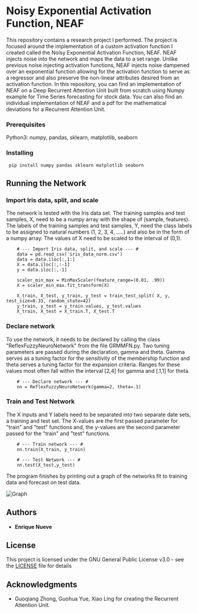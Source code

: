 # Noisy Exponential Activation Function, NEAF
This repository contains a research project I performed. The project is focused around the implementation of a custom 
activation function I created called the Noisy Exponential Activation Function, NEAF. NEAF injects noise into the network and maps the data to a set range. Unlike previous noise injecting activation functions, NEAF injects noise dampened over an exponential function allowing for the activation function to serve as a regressor and also preserve the non-linear attributes desired from an activation function. In this repository, you can find an implementation of NEAF on a Deep Recurrent Attention Unit built from scratch using Numpy example for Time Series forecasting for stock data. You can also find an individual implementation of NEAF and a pdf for the mathematical deviations for a Recurrent Attention Unit. 


### Prerequisites
Python3: numpy, pandas, sklearn, matplotlib, seaborn

### Installing
```
 pip install numpy pandas sklearn matplotlib seaborn
```

## Running the Network

### Import Iris data, split, and scale

The network is tested with the Iris data set. The training samples and test samples, X, need to be a numpy array with the shape of (sample, features). The labels of the training samples and test samples, Y, need the class labels to be assigned to natural numbers (1, 2, 3, 4, .....) and also be in the form of a numpy array. The values of X need to be scaled to the interval of (0,1).

```
    # --- Import Iris data, split, and scale --- #
    data = pd.read_csv('iris_data_norm.csv')
    data = data.iloc[:,1:]
    X = data.iloc[:,:-1]
    y = data.iloc[:,-1]

    scaler_min_max = MinMaxScaler(feature_range=(0.01, .99))
    X = scaler_min_max.fit_transform(X)

    X_train, X_test, y_train, y_test = train_test_split( X, y, test_size=0.33, random_state=42)
    y_train, y_test = y_train.values, y_test.values
    X_train, X_test = X_train.T, X_test.T  
```

### Declare network
To use the network, it needs to be declared by calling the class "ReflexFuzzyNeuroNetwork" from the file GRMMFN.py. Two tuning parameters are passed during the declaration, gamma and theta. Gamma serves as a tuning factor for the sensitivity of the membership function and theta serves a tuning factor for the expansion criteria. Ranges for these values most often fall within the interval [2,4] for gamma and [.1,1] for theta.

```
    # --- Declare network --- #
    nn = ReflexFuzzyNeuroNetwork(gamma=2, theta=.1)
```

### Train and Test Network
The X inputs and Y labels need to be separated into two separate date sets, a training and test set. The X-values
are the first passed parameter for "train" and "test" functions and, the y-values are the second parameter passed for the 
"train" and "test" functions. 

```
    # --- Train network --- #
    nn.train(X_train, y_train)

    # --- Test Network --- #
    nn.test(X_test,y_test)
```

The program finishes by printing out a graph of the networks fit to training data and forecast on test data.

![Graph](https://github.com/RealestRick-C137/NEAF/GraphImage.png)



## Authors

* **Enrique Nueve** 

## License

This project is licensed under the GNU General Public License v3.0 - see the [LICENSE](LICENSE) file for details

## Acknowledgments
* Guoqiang Zhong, Guohua Yue, Xiao Ling for creating the Recurrent Attention Unit.
